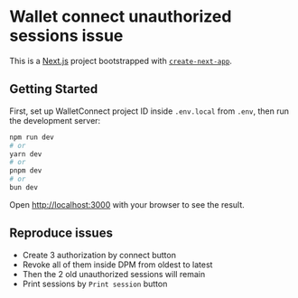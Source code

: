 # Wallet connect unauthorized sessions issue

This is a [Next.js](https://nextjs.org/) project bootstrapped with [`create-next-app`](https://github.com/vercel/next.js/tree/canary/packages/create-next-app).

## Getting Started

First, set up WalletConnect project ID inside `.env.local` from `.env`, then run the development server:

```bash
npm run dev
# or
yarn dev
# or
pnpm dev
# or
bun dev
```

Open [http://localhost:3000](http://localhost:3000) with your browser to see the result.

## Reproduce issues

* Create 3 authorization by connect button
* Revoke all of them inside DPM from oldest to latest
* Then the 2 old unauthorized sessions will remain
* Print sessions by `Print session` button